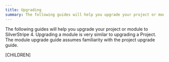 ```yaml
---
title: Upgrading
summary: The following guides will help you upgrade your project or module to SilverStripe 4.
---
```


The following guides will help you upgrade your project or module to SilverStripe 4. Upgrading a module is very similar to upgrading a Project. The module upgrade guide assumes familiarity with the project upgrade guide. 

[CHILDREN]
